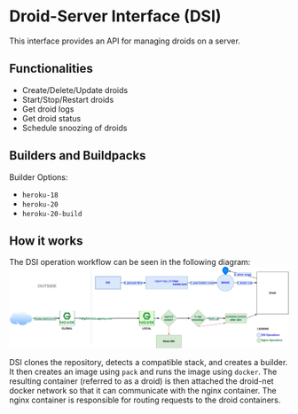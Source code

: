 # Droid-Server Interface (DSI)

This interface provides an API for managing droids on a server.

## Functionalities

- Create/Delete/Update droids
- Start/Stop/Restart droids
- Get droid logs
- Get droid status
- Schedule snoozing of droids


## Builders and Buildpacks

Builder Options:
- `heroku-18`
- `heroku-20`
- `heroku-20-build`

## How it works

The DSI operation workflow can be seen in the following diagram:
![](../docs/droid-server.png)

DSI clones the repository, detects a compatible stack, and creates a builder. It then creates an image using `pack` and runs the image using `docker`. The resulting container (referred to as a droid) is then attached the droid-net docker network so that it can communicate with the nginx container. The nginx container is responsible for routing requests to the droid containers.

